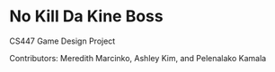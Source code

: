 # No Kill Da Kine Boss
 CS447 Game Design Project
 
Contributors: Meredith Marcinko, Ashley Kim, and Pelenalako Kamala
